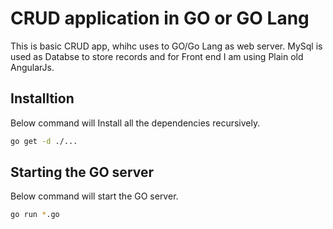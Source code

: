 # CRUD application in GO or GO Lang

This is basic CRUD app, whihc uses to GO/Go Lang as web server. MySql is used as Databse to store records and for Front end I am using Plain old AngularJs.

## Installtion

Below command will Install all the dependencies recursively. 

```bash
go get -d ./...
```

## Starting the GO server

Below command will start the GO server.

```bash
go run *.go
```


